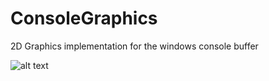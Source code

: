 # ConsoleGraphics
2D Graphics implementation for the windows console buffer

![alt text](http://kronks.me/EJ2sJV6u.png)
